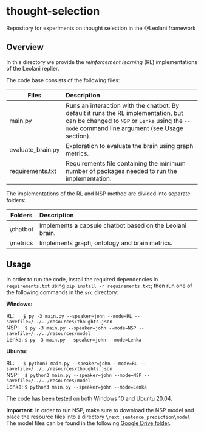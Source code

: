 # thought-selection
Repository for experiments on thought selection in the @Leolani framework


## Overview

In this directory we provide the *reinforcement learning* (RL) implementations of the Leolani replier.

The code base consists of the following files:

| Files               | Description   |
| ------------------- |:--------------|
| main.py             | Runs an interaction with the chatbot. By default it runs the RL implementation, but can be changed to `NSP` or `Lenka` using the `--mode` command line argument (see Usage section).|
| evaluate_brain.py   | Exploration to evaluate the brain using graph metrics. |
| requirements.txt    | Requirements file containing the minimum number of packages needed to run the implementation. |

<p> The implementations of the RL and NSP method are divided into separate folders:</p>

| Folders                   | Description     |
| ------------------------- | :-------------- |
| \\chatbot                    | Implements a capsule chatbot based on the Leolani brain. |
| \\metrics                    | Implements graph, ontology and brain metrics. |

## Usage

In order to run the code, install the required dependencies in `requirements.txt` using `pip install -r requirements.txt`; then run one of the following commands in the `src` directory:

**Windows:**<br>

RL:      `$ py -3 main.py --speaker=john --mode=RL --savefile=/../../resources/thoughts.json `<br>
NSP:    `$ py -3 main.py --speaker=john --mode=NSP --savefile=/../../resources/model `<br>
Lenka: `$ py -3 main.py --speaker=john --mode=Lenka `

**Ubuntu:**<br>

RL:      `$ python3 main.py --speaker=john --mode=RL --savefile=/../../resources/thoughts.json `<br>
NSP:    `$ python3 main.py --speaker=john --mode=NSP --savefile=/../../resources/model `<br>
Lenka: `$ python3 main.py --speaker=john --mode=Lenka `

The code has been tested on both Windows 10 and Ubuntu 20.04.

**Important:** In order to run NSP, make sure to download the NSP model and place the resource files into a directory `\next_sentence_prediction\model`. The model files can be found in the following [Google Drive folder](https://drive.google.com/drive/folders/10GEpnjqXn4DfyKjFjJG7KbJEygvdAI2J?usp=sharing).
